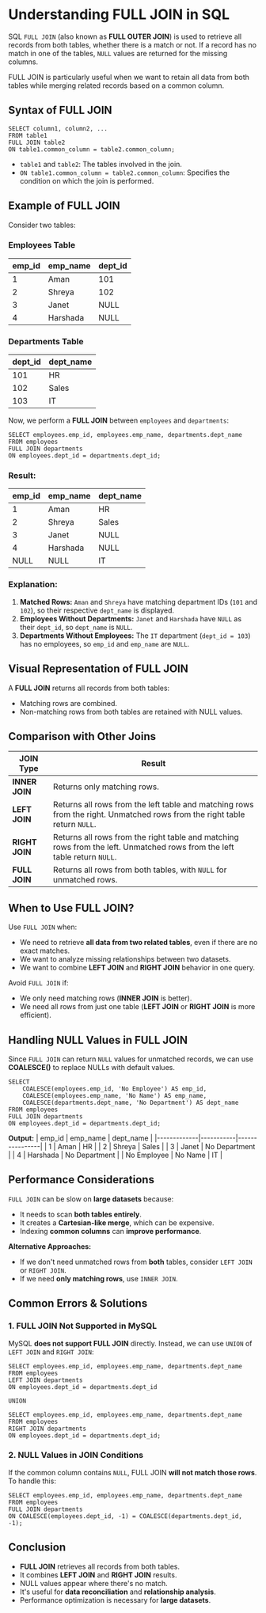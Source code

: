 # Understanding FULL JOIN in SQL
SQL `FULL JOIN` (also known as **FULL OUTER JOIN**) is used to retrieve all records from both tables, whether there is a match or not. If a record has no match in one of the tables, `NULL` values are returned for the missing columns.

FULL JOIN is particularly useful when we want to retain all data from both tables while merging related records based on a common column.

## Syntax of FULL JOIN
```
SELECT column1, column2, ...
FROM table1
FULL JOIN table2
ON table1.common_column = table2.common_column;
```
- `table1` and `table2`: The tables involved in the join.
- `ON table1.common_column = table2.common_column`: Specifies the condition on which the join is performed.

## Example of FULL JOIN
Consider two tables:

### **Employees Table**
| emp_id | emp_name | dept_id |
|--------|---------|---------|
| 1      | Aman   | 101     |
| 2      | Shreya     | 102     |
| 3      | Janet | NULL    |
| 4      | Harshada   | NULL    |

### **Departments Table**
| dept_id | dept_name  |
|---------|-----------|
| 101     | HR        |
| 102     | Sales     |
| 103     | IT        |

Now, we perform a **FULL JOIN** between `employees` and `departments`:

```
SELECT employees.emp_id, employees.emp_name, departments.dept_name
FROM employees
FULL JOIN departments
ON employees.dept_id = departments.dept_id;
```

### **Result:**
| emp_id | emp_name | dept_name |
|--------|---------|-----------|
| 1      | Aman   | HR        |
| 2      | Shreya     | Sales     |
| 3      | Janet | NULL      |
| 4      | Harshada   | NULL      |
| NULL   | NULL    | IT        |

### **Explanation:**
1. **Matched Rows:** `Aman` and `Shreya` have matching department IDs (`101` and `102`), so their respective `dept_name` is displayed.
2. **Employees Without Departments:** `Janet` and `Harshada` have `NULL` as their `dept_id`, so `dept_name` is `NULL`.
3. **Departments Without Employees:** The `IT` department (`dept_id = 103`) has no employees, so `emp_id` and `emp_name` are `NULL`.

## Visual Representation of FULL JOIN
A **FULL JOIN** returns all records from both tables:
- Matching rows are combined.
- Non-matching rows from both tables are retained with NULL values.

## Comparison with Other Joins
| JOIN Type    | Result |
|-------------|--------|
| **INNER JOIN**  | Returns only matching rows. |
| **LEFT JOIN**   | Returns all rows from the left table and matching rows from the right. Unmatched rows from the right table return `NULL`. |
| **RIGHT JOIN**  | Returns all rows from the right table and matching rows from the left. Unmatched rows from the left table return `NULL`. |
| **FULL JOIN** | Returns all rows from both tables, with `NULL` for unmatched rows. |

## When to Use FULL JOIN?
Use `FULL JOIN` when:
- We need to retrieve **all data from two related tables**, even if there are no exact matches.
- We want to analyze missing relationships between two datasets.
- We want to combine **LEFT JOIN** and **RIGHT JOIN** behavior in one query.

Avoid `FULL JOIN` if:
- We only need matching rows (**INNER JOIN** is better).
- We need all rows from just one table (**LEFT JOIN** or **RIGHT JOIN** is more efficient).

## Handling NULL Values in FULL JOIN
Since `FULL JOIN` can return `NULL` values for unmatched records, we can use **COALESCE()** to replace NULLs with default values.

```
SELECT 
    COALESCE(employees.emp_id, 'No Employee') AS emp_id,
    COALESCE(employees.emp_name, 'No Name') AS emp_name,
    COALESCE(departments.dept_name, 'No Department') AS dept_name
FROM employees
FULL JOIN departments
ON employees.dept_id = departments.dept_id;
```

**Output:**
| emp_id       | emp_name   | dept_name       |
|-------------|-----------|----------------|
| 1           | Aman     | HR             |
| 2           | Shreya       | Sales          |
| 3           | Janet   | No Department  |
| 4           | Harshada     | No Department  |
| No Employee | No Name   | IT             |

## Performance Considerations
`FULL JOIN` can be slow on **large datasets** because:
- It needs to scan **both tables entirely**.
- It creates a **Cartesian-like merge**, which can be expensive.
- Indexing **common columns** can **improve performance**.

**Alternative Approaches:**
- If we don't need unmatched rows from **both** tables, consider `LEFT JOIN` or `RIGHT JOIN`.
- If we need **only matching rows**, use `INNER JOIN`.

## Common Errors & Solutions
### 1. FULL JOIN Not Supported in MySQL
MySQL **does not support FULL JOIN** directly. Instead, we can use `UNION` of `LEFT JOIN` and `RIGHT JOIN`:

```
SELECT employees.emp_id, employees.emp_name, departments.dept_name
FROM employees
LEFT JOIN departments
ON employees.dept_id = departments.dept_id

UNION

SELECT employees.emp_id, employees.emp_name, departments.dept_name
FROM employees
RIGHT JOIN departments
ON employees.dept_id = departments.dept_id;
```

### 2. NULL Values in JOIN Conditions
If the common column contains `NULL`, FULL JOIN **will not match those rows**. To handle this:

```
SELECT employees.emp_id, employees.emp_name, departments.dept_name
FROM employees
FULL JOIN departments
ON COALESCE(employees.dept_id, -1) = COALESCE(departments.dept_id, -1);
```

## Conclusion
* **FULL JOIN** retrieves all records from both tables.  
* It combines **LEFT JOIN** and **RIGHT JOIN** results.  
* NULL values appear where there's no match.  
* It's useful for **data reconciliation** and **relationship analysis**.
* Performance optimization is necessary for **large datasets**.